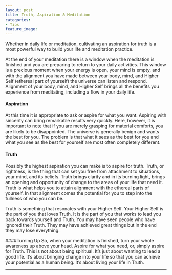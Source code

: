 ```yaml
---
layout: post
title: Truth, Aspiration & Meditation
categories:
- Tips
feature_image: 
---
```



Whether in daily life or meditation, cultivating an aspiration for truth is a most powerful way to build your life and meditation practice.

At the end of your meditation there is a window when the meditation is finished and you are preparing to return to your daily activities. This window is a precious moment when your energy is open, your mind is empty, and with the alignment you have made between your body, mind, and Higher Self (ethereal part of yourself) the universe can listen and respond. Alignment of your body, mind, and Higher Self brings all the benefits you experience from meditating, including a flow in your daily life.

#### Aspiration
At this time it is appropriate to ask or aspire for what you want. Aspiring with sincerity can bring remarkable results very quickly. Here, however, it is important to note that if you are merely grasping for material comforts, you are likely to be disappointed. The universe is generally benign and wants the best for you. The problem is that what it sees as the best for you and what you see as the best for yourself are most often completely different.

#### Truth
Possibly the highest aspiration you can make is to aspire for truth. Truth, or rightness, is the thing that can set you free from attachment to situations, your mind, and its beliefs. Truth brings clarity and in its burning light, brings an opening and opportunity of change to the areas of your life that need it. Truth is what helps you to attain alignment with the ethereal parts of yourself. In that alignment comes the potential for you to step into the fullness of who you can be.

Truth is something that resonates with your Higher Self. Your Higher Self is the part of you that loves Truth. It is the part of you that works to lead you back towards yourself and Truth. You may have seen people who have ignored their Truth. They may have achieved great things but in the end they may lose everything.

####Turning Up
So, when your meditation is finished, turn your whole awareness up above your head. Aspire for what you need, or, simply aspire for Truth. This is not about being spiritual. It’s just about wanting to lead a good life. It’s about bringing change into your life so that you can achieve your potential as a human being. It’s about living your life in Truth.

---


